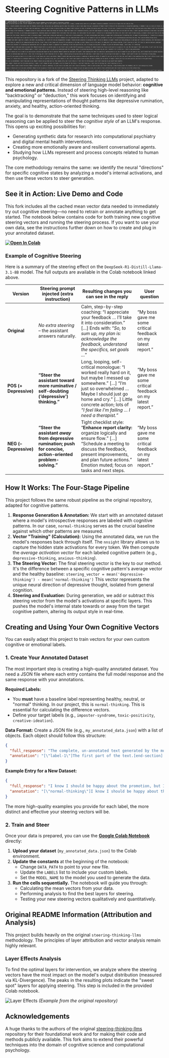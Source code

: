 # Steering Cognitive Patterns in LLMs

![Output example](images/image.png)

This repository is a fork of the [Steering Thinking LLMs](https://github.com/cunningham-lab/steering-thinking-llms) project, adapted to explore a new and critical dimension of language model behavior: **cognitive and emotional patterns.** Instead of steering high-level reasoning like "backtracking" or "deduction," this work focuses on identifying and manipulating representations of thought patterns like depressive rumination, anxiety, and healthy, action-oriented thinking.

The goal is to demonstrate that the same techniques used to steer logical reasoning can be applied to steer the *cognitive style* of an LLM's response. This opens up exciting possibilities for:
*   Generating synthetic data for research into computational psychiatry and digital mental health interventions.
*   Creating more emotionally aware and resilient conversational agents.
*   Studying how LLMs represent and process concepts related to human psychology.

The core methodology remains the same: we identify the neural "directions" for specific cognitive states by analyzing a model's internal activations, and then use these vectors to steer generation.

## See it in Action: Live Demo and Code

This fork includes all the cached mean vector data needed to immediately try out cognitive steering—no need to retrain or annotate anything to get started. The notebook below contains code for both training new cognitive steering vectors and running the steering process. If you want to use your own data, see the instructions further down on how to create and plug in your annotated dataset.

**[<img src="https://colab.research.google.com/assets/colab-badge.svg" alt="Open In Colab"/>](https://colab.research.google.com/drive/1MVm1xfC9GIHLolejKheIcFOfjo-ioNQR?usp=sharing)**

### Example of Cognitive Steering

Here is a summary of the steering effect on the `DeepSeek-R1-Distill-Llama-3.1-8B` model. The full outputs are available in the Colab notebook linked above.

| Version | Steering prompt injected (extra instruction) | Resulting changes you can see in the reply | **User question** |
|---------|----------------------------------------------|-------------------------------------------|------------------|
| **Original** | *No extra steering* – the assistant answers naturally. | Calm, step-by-step coaching: “I appreciate your feedback … I’ll take it into consideration.” […] Ends with: “*So, to sum up, my plan is: acknowledge the feedback, understand the specifics, set goals …*” | “My boss gave me some critical feedback on my latest report.” |
| **POS (+ Depressive)** | **“Steer the assistant toward more ruminative / self-doubting (‘depressive’) thinking.”** | Long, looping, self-critical monologue: “I worked really hard on it, but maybe I messed up somewhere.” […] “I’m just so overwhelmed … Maybe I should just go home and cry.” […] Little concrete action; lots of *“I feel like I’m failing … I need a therapist.”* | “My boss gave me some critical feedback on my latest report.” |
| **NEG (– Depressive)** | **“Steer the assistant *away* from depressive rumination; push for concise, action-oriented problem-solving.”** | Tight checklist style: “**Enhance report clarity:** organize logically and ensure flow.” […] “Schedule a meeting to discuss the feedback, present improvements, and plan future actions.” Emotion muted; focus on tasks and next steps. | “My boss gave me some critical feedback on my latest report.” |

## How It Works: The Four-Stage Pipeline

This project follows the same robust pipeline as the original repository, adapted for cognitive patterns.

1.  **Response Generation & Annotation:** We start with an annotated dataset where a model's introspective responses are labeled with cognitive patterns. In our case, `normal-thinking` serves as the crucial baseline against which other patterns are measured.
2.  **Vector "Training" (Calculation):** Using the annotated data, we run the model's responses back through itself. The `nnsight` library allows us to capture the hidden state activations for every token. We then compute the *average activation vector* for each labeled cognitive pattern (e.g., `depressive-thinking`, `anxious-thinking`).
3.  **The Steering Vector:** The final steering vector is the key to our method. It's the difference between a specific cognitive pattern's average vector and the healthy baseline:
    `steering_vector = mean('depressive-thinking') - mean('normal-thinking')`
    This vector represents the unique neural direction of depressive thought, isolated from general cognition.
4.  **Steering and Evaluation:** During generation, we add or subtract this steering vector from the model's activations at specific layers. This pushes the model's internal state towards or away from the target cognitive pattern, altering its output style in real-time.

## Creating and Using Your Own Cognitive Vectors

You can easily adapt this project to train vectors for your own custom cognitive or emotional labels.

### 1. Create Your Annotated Dataset

The most important step is creating a high-quality annotated dataset. You need a JSON file where each entry contains the full model response and the same response with your annotations.

**Required Labels:**
*   You **must** have a baseline label representing healthy, neutral, or "normal" thinking. In our project, this is `normal-thinking`. This is essential for calculating the difference vectors.
*   Define your target labels (e.g., `imposter-syndrome`, `toxic-positivity`, `creative-ideation`).

**Data Format:**
Create a JSON file (e.g., `my_annotated_data.json`) with a list of objects. Each object should follow this structure:

```json
{
  "full_response": "The complete, un-annotated text generated by the model.",
  "annotation": "[\"label-1\"]The first part of the text.[end-section] [\"label-2\"]The second part...[end-section]"
}
```

**Example Entry for a New Dataset:**
```json
{
  "full_response": "I know I should be happy about the promotion, but I just feel like I got lucky and everyone will find out I'm a fraud.",
  "annotation": "[\"normal-thinking\"]I know I should be happy about the promotion,[end-section] [\"imposter-syndrome\"]but I just feel like I got lucky and everyone will find out I'm a fraud.[end-section]"
}
```
The more high-quality examples you provide for each label, the more distinct and effective your steering vectors will be.

### 2. Train and Steer

Once your data is prepared, you can use the **[Google Colab Notebook](https://colab.research.google.com/drive/1MVm1xfC9GIHLolejKheIcFOfjo-ioNQR?usp=sharing)** directly:
1.  **Upload your dataset** (`my_annotated_data.json`) to the Colab environment.
2.  **Update the constants** at the beginning of the notebook:
    *   Change `DATA_PATH` to point to your new file.
    *   Update the `LABELS` list to include your custom labels.
    *   Set the `MODEL_NAME` to the model you used to generate the data.
3.  **Run the cells sequentially.** The notebook will guide you through:
    *   Calculating the mean vectors from your data.
    *   Performing analysis to find the best layers for steering.
    *   Testing your new steering vectors qualitatively and quantitatively.

## Original README Information (Attribution and Analysis)

This project builds heavily on the original `steering-thinking-llms` methodology. The principles of layer attribution and vector analysis remain highly relevant.

### Layer Effects Analysis

To find the optimal layers for intervention, we analyze where the steering vectors have the most impact on the model's output distribution (measured via KL-Divergence). The peaks in the resulting plots indicate the "sweet spot" layers for applying steering. This step is included in the provided Colab notebook.

![Layer Effects](https://raw.githubusercontent.com/cunningham-lab/steering-thinking-llms/main/vector-layer-attribution/results/figures/layer_effects_deepseek-r1-distill-qwen-14b_subplots_2x2.png)
*(Example from the original repository)*


## Acknowledgements

A huge thanks to the authors of the original [steering-thinking-llms](https://github.com/cunningham-lab/steering-thinking-llms) repository for their foundational work and for making their code and methods publicly available. This fork aims to extend their powerful techniques into the domain of cognitive science and computational psychology.